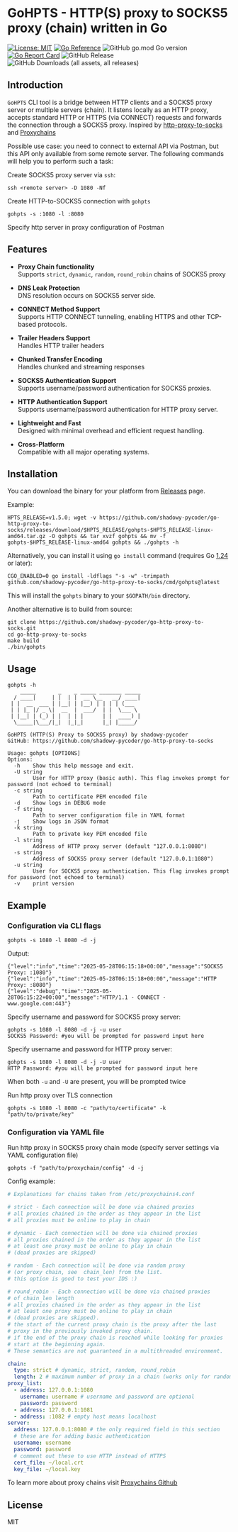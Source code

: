 # GoHPTS - HTTP(S) proxy to SOCKS5 proxy (chain) written in Go

[![License: MIT](https://img.shields.io/badge/License-MIT-yellow.svg)](https://opensource.org/licenses/MIT)
[![Go Reference](https://pkg.go.dev/badge/github.com/shadowy-pycoder/go-http-proxy-to-socks.svg)](https://pkg.go.dev/github.com/shadowy-pycoder/go-http-proxy-to-socks)
![GitHub go.mod Go version](https://img.shields.io/github/go-mod/go-version/shadowy-pycoder/go-http-proxy-to-socks)
[![Go Report Card](https://goreportcard.com/badge/github.com/shadowy-pycoder/go-http-proxy-to-socks)](https://goreportcard.com/report/github.com/shadowy-pycoder/go-http-proxy-to-socks)
![GitHub Release](https://img.shields.io/github/v/release/shadowy-pycoder/go-http-proxy-to-socks)
![GitHub Downloads (all assets, all releases)](https://img.shields.io/github/downloads/shadowy-pycoder/go-http-proxy-to-socks/total)

## Introduction

`GoHPTS` CLI tool is a bridge between HTTP clients and a SOCKS5 proxy server or multiple servers (chain). It listens locally as an HTTP proxy, accepts standard HTTP
or HTTPS (via CONNECT) requests and forwards the connection through a SOCKS5 proxy. Inspired by [http-proxy-to-socks](https://github.com/oyyd/http-proxy-to-socks) and [Proxychains](https://github.com/rofl0r/proxychains-ng)

Possible use case: you need to connect to external API via Postman, but this API only available from some remote server.
The following commands will help you to perform such a task:

Create SOCKS5 proxy server via `ssh`:

```shell
ssh <remote server> -D 1080 -Nf
```

Create HTTP-to-SOCKS5 connection with `gohpts`

```shell
gohpts -s :1080 -l :8080
```

Specify http server in proxy configuration of Postman

## Features

- **Proxy Chain functionality**  
  Supports `strict`, `dynamic`, `random`, `round_robin` chains of SOCKS5 proxy

- **DNS Leak Protection**  
  DNS resolution occurs on SOCKS5 server side.

- **CONNECT Method Support**  
  Supports HTTP CONNECT tunneling, enabling HTTPS and other TCP-based protocols.

- **Trailer Headers Support**  
  Handles HTTP trailer headers

- **Chunked Transfer Encoding**  
  Handles chunked and streaming responses

- **SOCKS5 Authentication Support**  
  Supports username/password authentication for SOCKS5 proxies.

- **HTTP Authentication Support**  
  Supports username/password authentication for HTTP proxy server.

- **Lightweight and Fast**  
  Designed with minimal overhead and efficient request handling.

- **Cross-Platform**  
  Compatible with all major operating systems.

## Installation

You can download the binary for your platform from [Releases](https://github.com/shadowy-pycoder/go-http-proxy-to-socks/releases) page.

Example:

```shell
HPTS_RELEASE=v1.5.0; wget -v https://github.com/shadowy-pycoder/go-http-proxy-to-socks/releases/download/$HPTS_RELEASE/gohpts-$HPTS_RELEASE-linux-amd64.tar.gz -O gohpts && tar xvzf gohpts && mv -f gohpts-$HPTS_RELEASE-linux-amd64 gohpts && ./gohpts -h
```

Alternatively, you can install it using `go install` command (requires Go [1.24](https://go.dev/doc/install) or later):

```shell
CGO_ENABLED=0 go install -ldflags "-s -w" -trimpath github.com/shadowy-pycoder/go-http-proxy-to-socks/cmd/gohpts@latest
```

This will install the `gohpts` binary to your `$GOPATH/bin` directory.

Another alternative is to build from source:

```shell
git clone https://github.com/shadowy-pycoder/go-http-proxy-to-socks.git
cd go-http-proxy-to-socks
make build
./bin/gohpts
```

## Usage

```shell
gohpts -h
    _____       _    _ _____ _______ _____
  / ____|     | |  | |  __ \__   __/ ____|
 | |  __  ___ | |__| | |__) | | | | (___
 | | |_ |/ _ \|  __  |  ___/  | |  \___ \
 | |__| | (_) | |  | | |      | |  ____) |
  \_____|\___/|_|  |_|_|      |_| |_____/

GoHPTS (HTTP(S) Proxy to SOCKS5 proxy) by shadowy-pycoder
GitHub: https://github.com/shadowy-pycoder/go-http-proxy-to-socks

Usage: gohpts [OPTIONS]
Options:
  -h    Show this help message and exit.
  -U string
        User for HTTP proxy (basic auth). This flag invokes prompt for password (not echoed to terminal)
  -c string
        Path to certificate PEM encoded file
  -d    Show logs in DEBUG mode
  -f string
        Path to server configuration file in YAML format
  -j    Show logs in JSON format
  -k string
        Path to private key PEM encoded file
  -l string
        Address of HTTP proxy server (default "127.0.0.1:8080")
  -s string
        Address of SOCKS5 proxy server (default "127.0.0.1:1080")
  -u string
        User for SOCKS5 proxy authentication. This flag invokes prompt for password (not echoed to terminal)
  -v    print version
```

## Example

### Configuration via CLI flags

```shell
gohpts -s 1080 -l 8080 -d -j
```

Output:

```shell
{"level":"info","time":"2025-05-28T06:15:18+00:00","message":"SOCKS5 Proxy: :1080"}
{"level":"info","time":"2025-05-28T06:15:18+00:00","message":"HTTP Proxy: :8080"}
{"level":"debug","time":"2025-05-28T06:15:22+00:00","message":"HTTP/1.1 - CONNECT - www.google.com:443"}
```

Specify username and password for SOCKS5 proxy server:

```shell
gohpts -s 1080 -l 8080 -d -j -u user
SOCKS5 Password: #you will be prompted for password input here
```

Specify username and password for HTTP proxy server:

```shell
gohpts -s 1080 -l 8080 -d -j -U user
HTTP Password: #you will be prompted for password input here
```

When both `-u` and `-U` are present, you will be prompted twice

Run http proxy over TLS connection

```shell
gohpts -s 1080 -l 8080 -c "path/to/certificate" -k "path/to/private/key"
```

### Configuration via YAML file

Run http proxy in SOCKS5 proxy chain mode (specify server settings via YAML configuration file)

```shell
gohpts -f "path/to/proxychain/config" -d -j
```

Config example:

```yaml
# Explanations for chains taken from /etc/proxychains4.conf

# strict - Each connection will be done via chained proxies
# all proxies chained in the order as they appear in the list
# all proxies must be online to play in chain

# dynamic - Each connection will be done via chained proxies
# all proxies chained in the order as they appear in the list
# at least one proxy must be online to play in chain
# (dead proxies are skipped)

# random - Each connection will be done via random proxy
# (or proxy chain, see  chain_len) from the list.
# this option is good to test your IDS :)

# round_robin - Each connection will be done via chained proxies
# of chain_len length
# all proxies chained in the order as they appear in the list
# at least one proxy must be online to play in chain
# (dead proxies are skipped).
# the start of the current proxy chain is the proxy after the last
# proxy in the previously invoked proxy chain.
# if the end of the proxy chain is reached while looking for proxies
# start at the beginning again.
# These semantics are not guaranteed in a multithreaded environment.

chain:
  type: strict # dynamic, strict, random, round_robin
  length: 2 # maximum number of proxy in a chain (works only for random chain and round_robin chain)
proxy_list:
  - address: 127.0.0.1:1080
    username: username # username and password are optional
    password: password
  - address: 127.0.0.1:1081
  - address: :1082 # empty host means localhost
server:
  address: 127.0.0.1:8080 # the only required field in this section
  # these are for adding basic authentication
  username: username
  password: password
  # comment out these to use HTTP instead of HTTPS
  cert_file: ~/local.crt
  key_file: ~/local.key
```

To learn more about proxy chains visit [Proxychains Github](https://github.com/rofl0r/proxychains-ng)

## License

MIT
